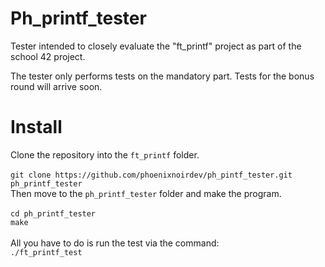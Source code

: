 # Ph_printf_tester
Tester intended to closely evaluate the "ft_printf" project as part of the school 42 project.

The tester only performs tests on the mandatory part.
Tests for the bonus round will arrive soon.

# Install
Clone the repository into the ```ft_printf``` folder.\
\
```git clone https://github.com/phoenixnoirdev/ph_pintf_tester.git ph_printf_tester```
\
Then move to the ```ph_printf_tester``` folder and make the program.\
\
```cd ph_printf_tester```\
```make```\
\
All you have to do is run the test via the command:
\
```./ft_printf_test```

